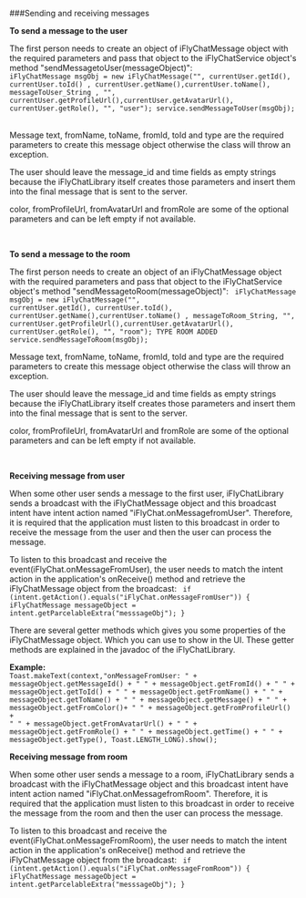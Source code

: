 ###Sending and receiving messages

**To send a message to the user**

The first person needs to create an object of iFlyChatMessage object with the required parameters and pass that object to the iFlyChatService object's method "sendMessagetoUser(messageObject)":
<code>
iFlyChatMessage msgObj = new iFlyChatMessage("", currentUser.getId(), currentUser.toId() , currentUser.getName(),currentUser.toName(), messageToUser_String , "", currentUser.getProfileUrl(),currentUser.getAvatarUrl(), currentUser.getRole(), "", "user");
service.sendMessageToUser(msgObj);
</code>
<br>

Message text, fromName, toName, fromId, toId and type are the required parameters to create this message object otherwise the class will throw an exception.

The user should leave the message_id and time fields as empty strings because the iFlyChatLibrary itself creates those parameters and insert them into the final message that is sent to the server.

color, fromProfileUrl, fromAvatarUrl and fromRole are some of the optional parameters and can be left empty if not available.

<br>

**To send a message to the room**

The first person needs to create an object of an iFlyChatMessage object with the required parameters and pass that object to the iFlyChatService object's method "sendMessagetoRoom(messageObject)":
<code>
iFlyChatMessage msgObj = new iFlyChatMessage("", currentUser.getId(), currentUser.toId(), currentUser.getName(),currentUser.toName() , messageToRoom_String, "", currentUser.getProfileUrl(),currentUser.getAvatarUrl(), currentUser.getRole(), "", "room"); TYPE ROOM ADDED
service.sendMessageToRoom(msgObj);
</code>
<br>

Message text, fromName, toName, fromId, toId and type are the required parameters to create this message object otherwise the class will throw an exception.

The user should leave the message_id and time fields as empty strings because the iFlyChatLibrary itself creates those parameters and insert them into the final message that is sent to the server.

color, fromProfileUrl, fromAvatarUrl and fromRole are some of the optional parameters and can be left empty if not available.

<br>

**Receiving message from user**

When some other user sends a message to the first user, iFlyChatLibrary sends a broadcast with the iFlyChatMessage object and this broadcast intent have intent action named "iFlyChat.onMessagefromUser". Therefore, it is required that the application must listen to this broadcast in order to receive the message from the user and then the user can process the message.

To listen to this broadcast and receive the event(iFlyChat.onMessageFromUser), the user needs to match the intent action in the application's onReceive() method and retrieve the iFlyChatMessage object from the broadcast:
<code>
if (intent.getAction().equals("iFlyChat.onMessageFromUser")) {
    iFlyChatMessage messageObject = intent.getParcelableExtra("messsageObj");
}
</code>
<br>

There are several getter methods which gives you some properties of the iFlyChatMessage object. Which you can use to show in the UI. These getter methods are explained in the javadoc of the iFlyChatLibrary.

**Example:**
<code>
Toast.makeText(context,"onMessageFromUser: " + messageObject.getMessageId() + " " + messageObject.getFromId() + " " + messageObject.getToId() 
    + " " + messageObject.getFromName() + " " + messageObject.getToName() + " " + messageObject.getMessage() + " " + messageObject.getFromColor()+ " " + messageObject.getFromProfileUrl() + " " + messageObject.getFromAvatarUrl() + " " + messageObject.getFromRole() 
    + " " + messageObject.getTime() + " " + messageObject.getType(), Toast.LENGTH_LONG).show();
</code>
<br>

**Receiving message from room**

When some other user sends a message to a room, iFlyChatLibrary sends a broadcast with the iFlyChatMessage object and this broadcast intent have intent action named "iFlyChat.onMessagefromRoom". Therefore, it is required that the application must listen to this broadcast in order to receive the message from the room and then the user can process the message.

To listen to this broadcast and receive the event(iFlyChat.onMessageFromRoom), the user needs to match the intent action in the application's onReceive() method and retrieve the iFlyChatMessage object from the broadcast:
<code>
if (intent.getAction().equals("iFlyChat.onMessageFromRoom")) {
    iFlyChatMessage messageObject = intent.getParcelableExtra("messsageObj");
}
</code>
